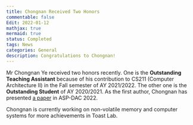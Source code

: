 ```yaml
---
title: Chongnan Received Two Honors
commentable: false
Edit: 2022-01-12
mathjax: true
mermaid: true
status: Completed
tags: News
categories: General 
description: Congratulations to Chongnan!
---
```


<p>Mr Chongnan Ye received two honors recently. One is the <b>Outstanding Teaching Assistant</b> because of his contribution to CS211 (Computer Architecture II) in the Fall semester of AY 2021/2022. The other one is the <b>Outstanding Student</b> of AY 2020/2021. As the first author, Chongnan has presented <a href="https://tsys.jp/aspdac/2022/program/program_abst.html#3D-2" target="_blank">a paper</a> in ASP-DAC 2022.</p>

<p>Chongnan is currently working on non-volatile memory and computer systems for more achievements in Toast Lab.</p>

